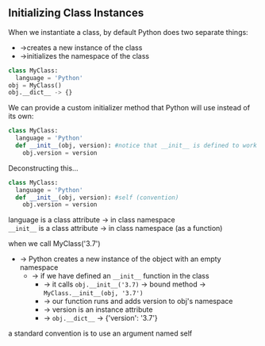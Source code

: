 ## Initializing Class Instances
  When we instantiate a class, by default Python does two separate things:<br/>
  * ->creates a new instance of the class
  * ->initializes the namespace of the class
```python
class MyClass:
  language = 'Python' 
obj = MyClass() 
obj.__dict__ -> {}
```
We can provide a custom initializer method that Python will use instead of its own:
```python
class MyClass:
  language = 'Python'
  def __init__(obj, version): #notice that __init__ is defined to work as a bound instance method
    obj.version = version
 ```
 Deconstructing this…
```python
class MyClass:
  language = 'Python'
  def __init__(obj, version): #self (convention)
    obj.version = version
```
language is a class attribute -> in class namespace<br/>
```__init__``` is a class attribute -> in class namespace (as a function)

when we call MyClass('3.7')<br/>

* -> Python creates a new instance of the object with an empty namespace
  * -> if we have defined an ``` __init__ ``` function in the class
      * -> it calls ``` obj.__init__('3.7) ``` -> bound method -> ``` MyClass.__init__(obj, '3.7') ```
      * -> our function runs and adds version to obj's namespace
      * -> version is an instance attribute
      * -> ``` obj.__dict__ ``` -> {'version': '3.7'}

a standard convention is to use an argument named self
